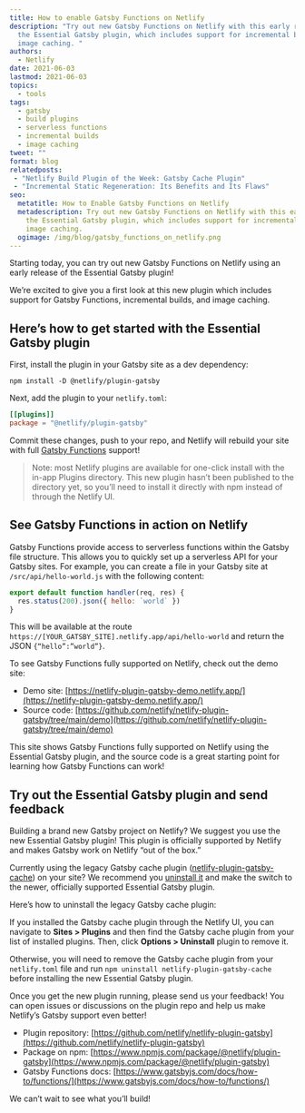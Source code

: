 ```yaml
---
title: How to enable Gatsby Functions on Netlify
description: "Try out new Gatsby Functions on Netlify with this early release of
  the Essential Gatsby plugin, which includes support for incremental builds and
  image caching. "
authors:
  - Netlify
date: 2021-06-03
lastmod: 2021-06-03
topics:
  - tools
tags:
  - gatsby
  - build plugins
  - serverless functions
  - incremental builds
  - image caching
tweet: ""
format: blog
relatedposts:
 - "Netlify Build Plugin of the Week: Gatsby Cache Plugin"
 - "Incremental Static Regeneration: Its Benefits and Its Flaws"
seo:
  metatitle: How to Enable Gatsby Functions on Netlify
  metadescription: Try out new Gatsby Functions on Netlify with this early release of
    the Essential Gatsby plugin, which includes support for incremental builds and
    image caching. 
  ogimage: /img/blog/gatsby_functions_on_netlify.png
---
```

Starting today, you can try out new Gatsby Functions on Netlify using an early release of the Essential Gatsby plugin!

We’re excited to give you a first look at this new plugin which includes support for Gatsby Functions, incremental builds, and image caching.

## Here’s how to get started with the Essential Gatsby plugin

First, install the plugin in your Gatsby site as a dev dependency:

```
npm install -D @netlify/plugin-gatsby
```

Next, add the plugin to your `netlify.toml`:

```toml
[[plugins]]
package = "@netlify/plugin-gatsby"
```

Commit these changes, push to your repo, and Netlify will rebuild your site with full [Gatsby Functions](https://github.com/gatsbyjs/gatsby/discussions/30735) support!

> Note: most Netlify plugins are available for one-click install with the in-app Plugins directory. This new plugin hasn’t been published to the directory yet, so you’ll need to install it directly with npm instead of through the Netlify UI.

## See Gatsby Functions in action on Netlify

Gatsby Functions provide access to serverless functions within the Gatsby file structure. This allows you to quickly set up a serverless API for your Gatsby sites. For example, you can create a file in your Gatsby site at `/src/api/hello-world.js` with the following content:

```js
export default function handler(req, res) {
  res.status(200).json({ hello: `world` })
}
```

This will be available at the route `https://[YOUR_GATSBY_SITE].netlify.app/api/hello-world` and return the JSON `{“hello”:”world”}`.

To see Gatsby Functions fully supported on Netlify, check out the demo site:

* Demo site: [https://netlify-plugin-gatsby-demo.netlify.app/](https://netlify-plugin-gatsby-demo.netlify.app/)
* Source code: [https://github.com/netlify/netlify-plugin-gatsby/tree/main/demo](https://github.com/netlify/netlify-plugin-gatsby/tree/main/demo)

This site shows Gatsby Functions fully supported on Netlify using the Essential Gatsby plugin, and the source code is a great starting point for learning how Gatsby Functions can work!

## Try out the Essential Gatsby plugin and send feedback

Building a brand new Gatsby project on Netlify? We suggest you use the new Essential Gatsby plugin! This plugin is officially supported by Netlify and makes Gatsby work on Netlify “out of the box.”

Currently using the legacy Gatsby cache plugin ([netlify-plugin-gatsby-cache](https://github.com/jlengstorf/netlify-plugin-gatsby-cache#readme)) on your site? We recommend you [uninstall it](https://docs.netlify.com/configure-builds/build-plugins/#remove-a-plugin) and make the switch to the newer, officially supported Essential Gatsby plugin.

Here’s how to uninstall the legacy Gatsby cache plugin:

If you installed the Gatsby cache plugin through the Netlify UI, you can navigate to **Sites > Plugins** and then find the Gatsby cache plugin from your list of installed plugins. Then, click **Options > Uninstall** plugin to remove it.

Otherwise, you will need to remove the Gatsby cache plugin from your `netlify.toml` file and run `npm uninstall netlify-plugin-gatsby-cache` before installing the new Essential Gatsby plugin.


Once you get the new plugin running, please send us your feedback! You can open issues or discussions on the plugin repo and help us make Netlify’s Gatsby support even better!

* Plugin repository: [https://github.com/netlify/netlify-plugin-gatsby](https://github.com/netlify/netlify-plugin-gatsby)
* Package on npm: [https://www.npmjs.com/package/@netlify/plugin-gatsby](https://www.npmjs.com/package/@netlify/plugin-gatsby)
* Gatsby Functions docs: [https://www.gatsbyjs.com/docs/how-to/functions/](https://www.gatsbyjs.com/docs/how-to/functions/)

We can’t wait to see what you’ll build!
